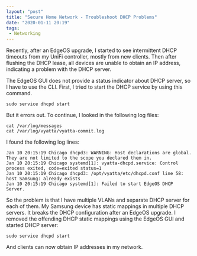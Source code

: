 ```yaml
---
layout: "post"
title: "Secure Home Network - Troubleshoot DHCP Problems"
date: "2020-01-11 20:19"
tags:
 - Networking
---
```


Recently, after an EdgeOS upgrade, I started to see intermittent DHCP timeouts from my UniFi controller, mostly from new clients. Then after flushing the DHCP lease, all devices are unable to obtain an IP address, indicating a problem with the DHCP server.

The EdgeOS GUI does not provide a status indicator about DHCP server, so I have to use the CLI. First, I tried to start the DHCP service by using this command.
```
sudo service dhcpd start
```

But it errors out. To continue, I looked in the following log files:

```
cat /var/log/messages
cat /var/log/vyatta/vyatta-commit.log
```

I found the following log lines:

```
Jan 10 20:15:19 Chicago dhcpd3: WARNING: Host declarations are global.  They are not limited to the scope you declared them in.
Jan 10 20:15:19 Chicago systemd[1]: vyatta-dhcpd.service: Control process exited, code=exited status=1
Jan 10 20:15:19 Chicago dhcpd3: /opt/vyatta/etc/dhcpd.conf line 58: host Samsung: already exists
Jan 10 20:15:19 Chicago systemd[1]: Failed to start EdgeOS DHCP Server.
```

So the problem is that I have multiple VLANs and separate DHCP server for each of them. My Samsung device has static mappings in multiple DHCP servers. It breaks the DHCP configuration after an EdgeOS upgrade. I removed the offending DHCP static mappings using the EdgeOS GUI and started DHCP server:

```
sudo service dhcpd start
```

And clients can now obtain IP addresses in my network.
